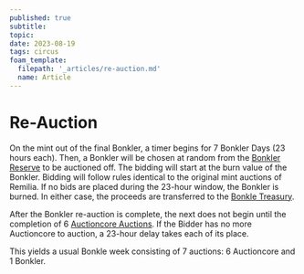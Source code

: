 ```yaml
---
published: true
subtitle:
topic:
date: 2023-08-19
tags: circus
foam_template:
  filepath: '_articles/re-auction.md'
  name: Article
---
```


# Re-Auction
On the mint out of the final Bonkler, a timer begins for 7 Bonkler Days (23 hours each). Then, a Bonkler will be chosen at random from the <a class="wiki-link" href="/articles/reserve">Bonkler Reserve</a> to be auctioned off. The bidding will start at the burn value of the Bonkler. Bidding will follow rules identical to the original mint auctions of Remilia. If no bids are placed during the 23-hour window, the Bonkler is burned. In either case, the proceeds are transferred to the <a class="wiki-link" href="/articles/treasury">Bonkle Treasury</a>.

After the Bonkler re-auction is complete, the next does not begin until the completion of 6 <a class="wiki-link" href="/articles/auctioncore-auction">Auctioncore Auctions</a>. If the Bidder has no more Auctioncore to auction, a 23-hour delay takes each of its place.

This yields a usual Bonkle week consisting of 7 auctions: 6 Auctioncore and 1 Bonkler.